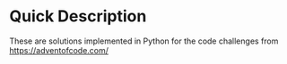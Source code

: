 # Quick Description
These are solutions implemented in Python for the code challenges from https://adventofcode.com/
